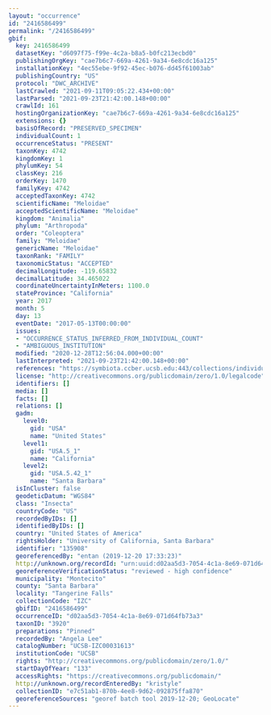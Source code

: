```yaml
---
layout: "occurrence"
id: "2416586499"
permalink: "/2416586499"
gbif:
  key: 2416586499
  datasetKey: "d6097f75-f99e-4c2a-b8a5-b0fc213ecbd0"
  publishingOrgKey: "cae7b6c7-669a-4261-9a34-6e8cdc16a125"
  installationKey: "4ec55ebe-9f92-45ec-b076-dd45f61003ab"
  publishingCountry: "US"
  protocol: "DWC_ARCHIVE"
  lastCrawled: "2021-09-11T09:05:22.434+00:00"
  lastParsed: "2021-09-23T21:42:00.148+00:00"
  crawlId: 161
  hostingOrganizationKey: "cae7b6c7-669a-4261-9a34-6e8cdc16a125"
  extensions: {}
  basisOfRecord: "PRESERVED_SPECIMEN"
  individualCount: 1
  occurrenceStatus: "PRESENT"
  taxonKey: 4742
  kingdomKey: 1
  phylumKey: 54
  classKey: 216
  orderKey: 1470
  familyKey: 4742
  acceptedTaxonKey: 4742
  scientificName: "Meloidae"
  acceptedScientificName: "Meloidae"
  kingdom: "Animalia"
  phylum: "Arthropoda"
  order: "Coleoptera"
  family: "Meloidae"
  genericName: "Meloidae"
  taxonRank: "FAMILY"
  taxonomicStatus: "ACCEPTED"
  decimalLongitude: -119.65832
  decimalLatitude: 34.465022
  coordinateUncertaintyInMeters: 1100.0
  stateProvince: "California"
  year: 2017
  month: 5
  day: 13
  eventDate: "2017-05-13T00:00:00"
  issues:
  - "OCCURRENCE_STATUS_INFERRED_FROM_INDIVIDUAL_COUNT"
  - "AMBIGUOUS_INSTITUTION"
  modified: "2020-12-28T12:56:04.000+00:00"
  lastInterpreted: "2021-09-23T21:42:00.148+00:00"
  references: "https://symbiota.ccber.ucsb.edu:443/collections/individual/index.php?occid=135908"
  license: "http://creativecommons.org/publicdomain/zero/1.0/legalcode"
  identifiers: []
  media: []
  facts: []
  relations: []
  gadm:
    level0:
      gid: "USA"
      name: "United States"
    level1:
      gid: "USA.5_1"
      name: "California"
    level2:
      gid: "USA.5.42_1"
      name: "Santa Barbara"
  isInCluster: false
  geodeticDatum: "WGS84"
  class: "Insecta"
  countryCode: "US"
  recordedByIDs: []
  identifiedByIDs: []
  country: "United States of America"
  rightsHolder: "University of California, Santa Barbara"
  identifier: "135908"
  georeferencedBy: "entan (2019-12-20 17:33:23)"
  http://unknown.org/recordId: "urn:uuid:d02aa5d3-7054-4c1a-8e69-071d64fb73a3"
  georeferenceVerificationStatus: "reviewed - high confidence"
  municipality: "Montecito"
  county: "Santa Barbara"
  locality: "Tangerine Falls"
  collectionCode: "IZC"
  gbifID: "2416586499"
  occurrenceID: "d02aa5d3-7054-4c1a-8e69-071d64fb73a3"
  taxonID: "3920"
  preparations: "Pinned"
  recordedBy: "Angela Lee"
  catalogNumber: "UCSB-IZC00031613"
  institutionCode: "UCSB"
  rights: "http://creativecommons.org/publicdomain/zero/1.0/"
  startDayOfYear: "133"
  accessRights: "https://creativecommons.org/publicdomain/"
  http://unknown.org/recordEnteredBy: "kristyle"
  collectionID: "e7c51ab1-870b-4ee8-9d62-092875ffa870"
  georeferenceSources: "georef batch tool 2019-12-20; GeoLocate"
---
```


